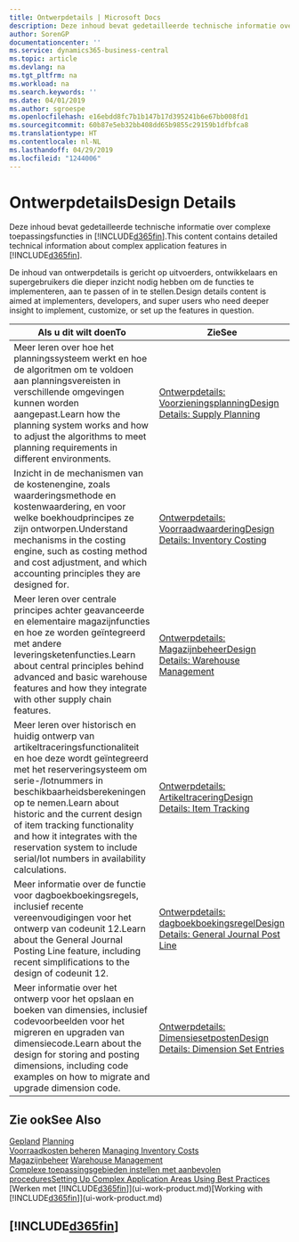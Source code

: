 ```yaml
---
title: Ontwerpdetails | Microsoft Docs
description: Deze inhoud bevat gedetailleerde technische informatie over complexe toepassingsfuncties in Business Central.
author: SorenGP
documentationcenter: ''
ms.service: dynamics365-business-central
ms.topic: article
ms.devlang: na
ms.tgt_pltfrm: na
ms.workload: na
ms.search.keywords: ''
ms.date: 04/01/2019
ms.author: sgroespe
ms.openlocfilehash: e16ebdd8fc7b1b147b17d395241b6e67bb008fd1
ms.sourcegitcommit: 60b87e5eb32bb408dd65b9855c29159b1dfbfca8
ms.translationtype: HT
ms.contentlocale: nl-NL
ms.lasthandoff: 04/29/2019
ms.locfileid: "1244006"
---
```

# <a name="design-details"></a><span data-ttu-id="1e9c8-103">Ontwerpdetails</span><span class="sxs-lookup"><span data-stu-id="1e9c8-103">Design Details</span></span>
<span data-ttu-id="1e9c8-104">Deze inhoud bevat gedetailleerde technische informatie over complexe toepassingsfuncties in [!INCLUDE[d365fin](includes/d365fin_md.md)].</span><span class="sxs-lookup"><span data-stu-id="1e9c8-104">This content contains detailed technical information about complex application features in [!INCLUDE[d365fin](includes/d365fin_md.md)].</span></span>  

 <span data-ttu-id="1e9c8-105">De inhoud van ontwerpdetails is gericht op uitvoerders, ontwikkelaars en supergebruikers die dieper inzicht nodig hebben om de functies te implementeren, aan te passen of in te stellen.</span><span class="sxs-lookup"><span data-stu-id="1e9c8-105">Design details content is aimed at implementers, developers, and super users who need deeper insight to implement, customize, or set up the features in question.</span></span>  

|<span data-ttu-id="1e9c8-106">**Als u dit wilt doen**</span><span class="sxs-lookup"><span data-stu-id="1e9c8-106">**To**</span></span>|<span data-ttu-id="1e9c8-107">**Zie**</span><span class="sxs-lookup"><span data-stu-id="1e9c8-107">**See**</span></span>|  
|------------|-------------|  
|<span data-ttu-id="1e9c8-108">Meer leren over hoe het planningssysteem werkt en hoe de algoritmen om te voldoen aan planningsvereisten in verschillende omgevingen kunnen worden aangepast.</span><span class="sxs-lookup"><span data-stu-id="1e9c8-108">Learn how the planning system works and how to adjust the algorithms to meet planning requirements in different environments.</span></span>|[<span data-ttu-id="1e9c8-109">Ontwerpdetails: Voorzieningsplanning</span><span class="sxs-lookup"><span data-stu-id="1e9c8-109">Design Details: Supply Planning</span></span>](design-details-supply-planning.md)|  
|<span data-ttu-id="1e9c8-110">Inzicht in de mechanismen van de kostenengine, zoals waarderingsmethode en kostenwaardering, en voor welke boekhoudprincipes ze zijn ontworpen.</span><span class="sxs-lookup"><span data-stu-id="1e9c8-110">Understand mechanisms in the costing engine, such as costing method and cost adjustment, and which accounting principles they are designed for.</span></span>|[<span data-ttu-id="1e9c8-111">Ontwerpdetails: Voorraadwaardering</span><span class="sxs-lookup"><span data-stu-id="1e9c8-111">Design Details: Inventory Costing</span></span>](design-details-inventory-costing.md)|  
|<span data-ttu-id="1e9c8-112">Meer leren over centrale principes achter geavanceerde en elementaire magazijnfuncties en hoe ze worden geïntegreerd met andere leveringsketenfuncties.</span><span class="sxs-lookup"><span data-stu-id="1e9c8-112">Learn about central principles behind advanced and basic warehouse features and how they integrate with other supply chain features.</span></span>|[<span data-ttu-id="1e9c8-113">Ontwerpdetails: Magazijnbeheer</span><span class="sxs-lookup"><span data-stu-id="1e9c8-113">Design Details: Warehouse Management</span></span>](design-details-warehouse-management.md)|  
|<span data-ttu-id="1e9c8-114">Meer leren over historisch en huidig ontwerp van artikeltraceringsfunctionaliteit en hoe deze wordt geïntegreerd met het reserveringsysteem om serie-/lotnummers in beschikbaarheidsberekeningen op te nemen.</span><span class="sxs-lookup"><span data-stu-id="1e9c8-114">Learn about historic and the current design of item tracking functionality and how it integrates with the reservation system to include serial/lot numbers in availability calculations.</span></span>|[<span data-ttu-id="1e9c8-115">Ontwerpdetails: Artikeltracering</span><span class="sxs-lookup"><span data-stu-id="1e9c8-115">Design Details: Item Tracking</span></span>](design-details-item-tracking.md)|  
|<span data-ttu-id="1e9c8-116">Meer informatie over de functie voor dagboekboekingsregels, inclusief recente vereenvoudigingen voor het ontwerp van codeunit 12.</span><span class="sxs-lookup"><span data-stu-id="1e9c8-116">Learn about the General Journal Posting Line feature, including recent simplifications to the design of codeunit 12.</span></span>|[<span data-ttu-id="1e9c8-117">Ontwerpdetails: dagboekboekingsregel</span><span class="sxs-lookup"><span data-stu-id="1e9c8-117">Design Details: General Journal Post Line</span></span>](design-details-general-journal-post-line.md)|
|<span data-ttu-id="1e9c8-118">Meer informatie over het ontwerp voor het opslaan en boeken van dimensies, inclusief codevoorbeelden voor het migreren en upgraden van dimensiecode.</span><span class="sxs-lookup"><span data-stu-id="1e9c8-118">Learn about the design for storing and posting dimensions, including code examples on how to migrate and upgrade dimension code.</span></span>|[<span data-ttu-id="1e9c8-119">Ontwerpdetails: Dimensiesetposten</span><span class="sxs-lookup"><span data-stu-id="1e9c8-119">Design Details: Dimension Set Entries</span></span>](design-details-dimension-set-entries.md)| 

## <a name="see-also"></a><span data-ttu-id="1e9c8-120">Zie ook</span><span class="sxs-lookup"><span data-stu-id="1e9c8-120">See Also</span></span>  
 <span data-ttu-id="1e9c8-121">[Gepland](production-planning.md) </span><span class="sxs-lookup"><span data-stu-id="1e9c8-121">[Planning](production-planning.md) </span></span>  
 <span data-ttu-id="1e9c8-122">[Voorraadkosten beheren](finance-manage-inventory-costs.md) </span><span class="sxs-lookup"><span data-stu-id="1e9c8-122">[Managing Inventory Costs](finance-manage-inventory-costs.md) </span></span>  
 <span data-ttu-id="1e9c8-123">[Magazijnbeheer](warehouse-manage-warehouse.md) </span><span class="sxs-lookup"><span data-stu-id="1e9c8-123">[Warehouse Management](warehouse-manage-warehouse.md) </span></span>  
 [<span data-ttu-id="1e9c8-124">Complexe toepassingsgebieden instellen met aanbevolen procedures</span><span class="sxs-lookup"><span data-stu-id="1e9c8-124">Setting Up Complex Application Areas Using Best Practices</span></span>](set-up-complex-application-areas-using-best-practices.md)  
 <span data-ttu-id="1e9c8-125">[Werken met [!INCLUDE[d365fin](includes/d365fin_md.md)]](ui-work-product.md)</span><span class="sxs-lookup"><span data-stu-id="1e9c8-125">[Working with [!INCLUDE[d365fin](includes/d365fin_md.md)]](ui-work-product.md)</span></span>

 ## [!INCLUDE[d365fin](includes/free_trial_md.md)]  
